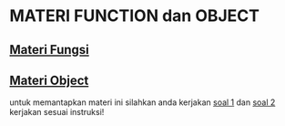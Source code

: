 # MATERI FUNCTION dan OBJECT

## [Materi Fungsi](function.md)
## [Materi Object](object.md)

untuk memantapkan materi ini silahkan anda kerjakan [soal 1](soal-1.md) dan [soal 2](soal-2.md) kerjakan sesuai instruksi!